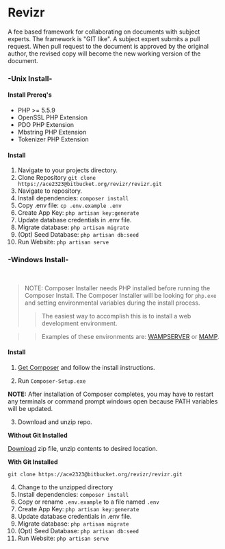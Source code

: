 # Revizr

A fee based framework for collaborating on documents with subject experts. The framework is "GIT like". A subject expert submits a pull request. When pull request to the document is approved by the original author, the revised copy will become the new working version of the document.

### -Unix Install-

#### Install Prereq's
* PHP >= 5.5.9
* OpenSSL PHP Extension
* PDO PHP Extension
* Mbstring PHP Extension
* Tokenizer PHP Extension

#### Install
1. Navigate to your projects directory.
2. Clone Repository `git clone https://ace2323@bitbucket.org/revizr/revizr.git`
3. Navigate to repository.
4. Install dependencies: `composer install` 
5. Copy .env file: `cp .env.example .env`
6. Create App Key: `php artisan key:generate`
7. Update database credentials in .env file.
8. Migrate database: `php artisan migrate`
9. (Opt) Seed Database: `php artisan db:seed`
10. Run Website: `php artisan serve`

### -Windows Install-
​
> NOTE: Composer Installer needs PHP installed before running the Composer Install. The Composer Installer will be looking for `php.exe` and setting environmental variables during the install process.
>> The easiest way to accomplish this is to install a web development environment.

>> Examples of these environments are: [WAMPSERVER](http://www.wampserver.com/en/) or [MAMP](https://www.mamp.info/en/downloads/).
​
#### Install

1. [Get Composer](https://github.com/composer/windows-setup#About) and follow the install instructions.

2. Run `Composer-Setup.exe`

 **NOTE:** After installation of Composer completes, you may have to restart any terminals or command prompt windows open because PATH variables will be updated.

3. Download and unzip repo.

 **Without Git Installed**

 [Download](https://bitbucket.org/revizr/revizr/downloads) zip file, unzip contents to desired location.

 **With Git Installed**

 `git clone https://ace2323@bitbucket.org/revizr/revizr.git`

4. Change to the unzipped directory
5. Install dependencies: `composer install`
6. Copy or rename `.env.example` to a file named `.env`
7. Create App Key: `php artisan key:generate`
7. Update database credentials in .env file.
8. Migrate database: `php artisan migrate`
9. (Opt) Seed Database: `php artisan db:seed`
10. Run Website: `php artisan serve`